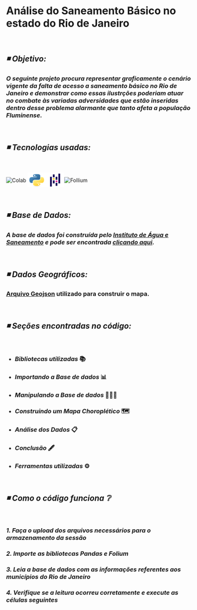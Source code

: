 <h1>Análise do Saneamento Básico no estado do Rio de Janeiro</h1>

<br>

## *◾ Objetivo:*
### *O seguinte projeto procura representar graficamente o cenário vigente da falta de acesso a saneamento básico no Rio de Janeiro e demonstrar como essas ilustrções poderiam atuar no combate às variadas adversidades que estão inseridas dentro desse problema alarmante que tanto afeta a população Fluminense.*

<br>

## *◾ Tecnologias usadas:*

<br>

<img align="center" alt="Colab" height="40" width="50" src="https://www.tensorflow.org/images/colab_logo_32px.png"> <img align="center" alt="Python" height="40" width="50" src="https://raw.githubusercontent.com/devicons/devicon/master/icons/python/python-original.svg"><img align="center" alt="Pandas" height="40" width="50" src="https://raw.githubusercontent.com/devicons/devicon/1119b9f84c0290e0f0b38982099a2bd027a48bf1/icons/pandas/pandas-original.svg"><img align="center" alt="Follium" height="40" width="50" src="https://python-visualization.github.io/folium/_images/folium_logo.jpg">

<br>

## *◾ Base de Dados:*
### *A base de dados foi construída pelo [Instituto de Água e Saneamento](https://www.aguaesaneamento.org.br/) e pode ser encontrada [clicando aqui](https://www.aguaesaneamento.org.br/municipios-e-saneamento/explore-compare).*

<br>

## *◾ Dados Geográficos:*
###  [Arquivo Geojson]( https://github.com/tbrugz/geodata-br/blob/master/geojson/geojs-33-mun.json) utilizado para construir o mapa. 

<br>

## *◾ Seções encontradas no código:*

<br>

* ### *Bibliotecas utilizadas* 📚
* ### *Importando a Base de dados* 📊
* ### *Manipulando a Base de dados* 🧑🏻‍💻
* ### *Construindo um Mapa Choroplético* 🗺️
* ### *Análise dos Dados* 📋
* ### *Conclusão* 🖋️
* ### *Ferramentas utilizadas* ⚙️

<br>

## *◾ Como o código funciona ❔*

<br>

### *1.  Faça o upload dos arquivos necessários para o armazenamento da sessão*
### *2.  Importe as bibliotecas Pandas e Folium*
### *3.  Leia a base de dados com as informações referentes aos municípios do Rio de Janeiro*
### *4.  Verifique se a leitura ocorreu corretamente e execute as células seguintes*
